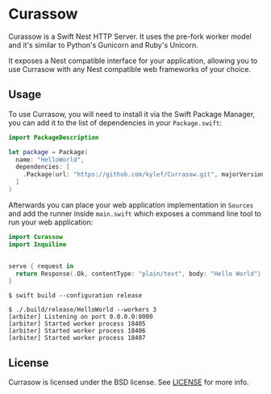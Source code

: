 # Curassow

Curassow is a Swift Nest HTTP Server. It uses the pre-fork worker model and
it's similar to Python's Gunicorn and Ruby's Unicorn.

It exposes a Nest compatible interface for your application, allowing you to
use Currasow with any Nest compatible web frameworks of your choice.

## Usage

To use Currasow, you will need to install it via the Swift Package Manager,
you can add it to the list of dependencies in your `Package.swift`:

```swift
import PackageDescription

let package = Package(
  name: "HelloWorld",
  dependencies: [
    .Package(url: "https://github.com/kylef/Currasow.git", majorVersion: 0, minor: 1),
  ]
)
```

Afterwards you can place your web application implementation in `Sources`
and add the runner inside `main.swift` which exposes a command line tool to
run your web application:

```swift
import Curassow
import Inquiline


serve { request in
  return Response(.Ok, contentType: "plain/text", body: "Hello World")
}
```

```shell
$ swift build --configuration release
```

```shell
$ ./.build/release/HelloWorld --workers 3
[arbiter] Listening on port 0.0.0.0:8000
[arbiter] Started worker process 18405
[arbiter] Started worker process 18406
[arbiter] Started worker process 18407
```

## License

Currasow is licensed under the BSD license. See [LICENSE](LICENSE) for more
info.
